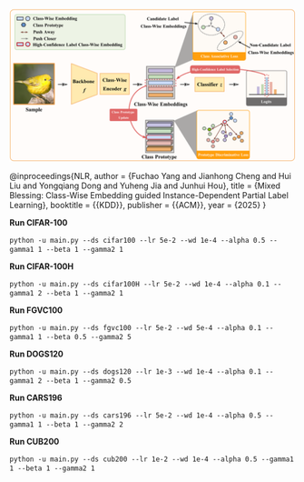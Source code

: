 ![framework](resources/framework.png)

@inproceedings{NLR, author = {Fuchao Yang and Jianhong Cheng and Hui Liu and Yongqiang Dong and Yuheng Jia and Junhui Hou}, title = {Mixed Blessing: Class-Wise Embedding guided
Instance-Dependent Partial Label Learning}, booktitle = {{KDD}}, publisher = {{ACM}}, year = {2025} }

**Run CIFAR-100**

```
python -u main.py --ds cifar100 --lr 5e-2 --wd 1e-4 --alpha 0.5 --gamma1 1 --beta 1 --gamma2 1
```

**Run CIFAR-100H**

```
python -u main.py --ds cifar100H --lr 5e-2 --wd 1e-4 --alpha 0.1 --gamma1 2 --beta 1 --gamma2 1
```

**Run FGVC100**

```
python -u main.py --ds fgvc100 --lr 5e-2 --wd 5e-4 --alpha 0.1 --gamma1 1 --beta 0.5 --gamma2 5
```

**Run DOGS120**

```
python -u main.py --ds dogs120 --lr 1e-3 --wd 1e-4 --alpha 0.1 --gamma1 2 --beta 1 --gamma2 0.5
```

**Run CARS196**

```
python -u main.py --ds cars196 --lr 5e-2 --wd 1e-4 --alpha 0.5 --gamma1 1 --beta 1 --gamma2 2
```

**Run CUB200**

```
python -u main.py --ds cub200 --lr 1e-2 --wd 1e-4 --alpha 0.5 --gamma1 1 --beta 1 --gamma2 1
```
